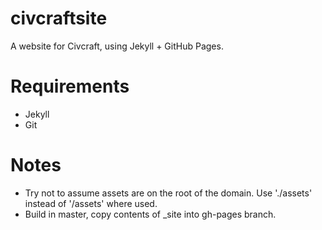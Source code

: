 civcraftsite
============

A website for Civcraft, using Jekyll + GitHub Pages.

# Requirements
* Jekyll
* Git

# Notes
* Try not to assume assets are on the root of the domain. Use './assets' instead of '/assets' where used.
* Build in master, copy contents of _site into gh-pages branch.

